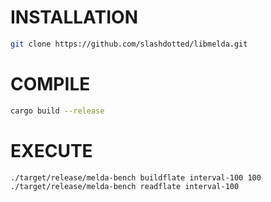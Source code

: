 # INSTALLATION
```bash
git clone https://github.com/slashdotted/libmelda.git
```

# COMPILE
```bash
cargo build --release
```

# EXECUTE
```bash
./target/release/melda-bench buildflate interval-100 100
./target/release/melda-bench readflate interval-100
```

